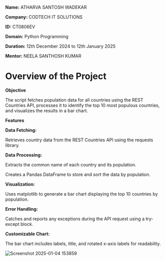 **Name:** ATHARVA SANTOSH WADEKAR

**Company:** CODTECH IT SOLUTIONS

**ID:** CT0806EV

**Domain:** Python Programming

**Duration:** 12th December 2024 to 12th January 2025

**Mentor:** NEELA SANTHOSH KUMAR

# Overview of the Project

**Objective**

The script fetches population data for all countries using the REST Countries API, processes it to identify the top 10 most populous countries, and visualizes the results in a bar chart.

**Features**

**Data Fetching:**

Retrieves country data from the REST Countries API using the requests library.

**Data Processing:**

Extracts the common name of each country and its population.

Creates a Pandas DataFrame to store and sort the data by population.

**Visualization:**

Uses matplotlib to generate a bar chart displaying the top 10 countries by population.

**Error Handling:**

Catches and reports any exceptions during the API request using a try-except block.

**Customizable Chart:**

The bar chart includes labels, title, and rotated x-axis labels for readability.

![Screenshot 2025-01-04 153859](https://github.com/user-attachments/assets/3cb79de7-a4df-441a-a4b0-597b1fc0d808)


